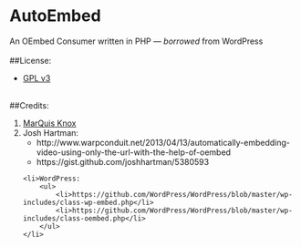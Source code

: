 AutoEmbed
======

An OEmbed Consumer written in PHP &mdash; <i>borrowed</i> from WordPress
<br><br>
##License: 
<ul>
    <li>
        <a href="http://www.gnu.org/licenses/gpl-3.0.txt" target="_blank">GPL v3</a>
    </li>
</ul>
<br>
##Credits: 
<ol>
    <li><a href="https://github.com/MarQuisKnox">MarQuis Knox</a></li>
    <li>Josh Hartman: 
        <ul>
            <li>
                http://www.warpconduit.net/2013/04/13/automatically-embedding-video-using-only-the-url-with-the-help-of-oembed         </li>
            <li>
                https://gist.github.com/joshhartman/5380593
            </li>
        </ul>
    </li>
    
    <li>WordPress:  
        <ul>
            <li>https://github.com/WordPress/WordPress/blob/master/wp-includes/class-wp-embed.php</li>
            <li>https://github.com/WordPress/WordPress/blob/master/wp-includes/class-oembed.php</li>
        </ul>
    </li>
</ol>
